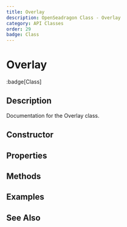 ```yaml
---
title: Overlay
description: OpenSeadragon Class - Overlay
category: API Classes
order: 29
badge: Class
---
```


# Overlay

:badge[Class]

## Description

Documentation for the Overlay class.

## Constructor

## Properties

## Methods

## Examples

## See Also
